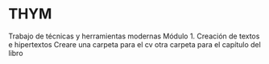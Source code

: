 # THYM
Trabajo de técnicas y herramientas modernas
Módulo 1. Creación de textos e hipertextos
Creare una carpeta para el cv
otra carpeta para el capítulo del libro
